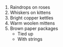1. Raindrops on roses
2. Whiskers on kittens
3. Bright copper kettles
4. Warm woolen mittens
5. Brown paper packages
    * Tied up
    * With strings
